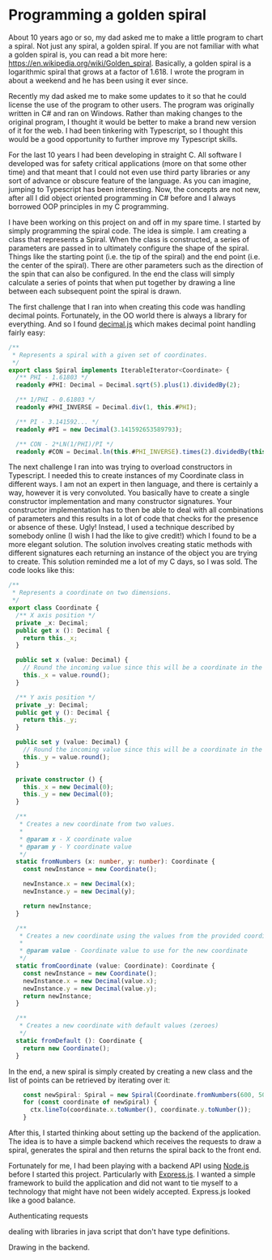 # Programming a golden spiral

About 10 years ago or so, my dad asked me to make a little program to chart a spiral. Not just any spiral, a golden spiral. If you are not familiar with what a golden spiral is, you can read a bit more here: https://en.wikipedia.org/wiki/Golden_spiral. Basically, a golden spiral is a logarithmic spiral that grows at a factor of 1.618. I wrote the program in about a weekend and he has been using it ever since.

Recently my dad asked me to make some updates to it so that he could license the use of the program to other users. The program was originally written in C# and ran on Windows. Rather than making changes to the original program, I thought it would be better to make a brand new version of it for the web. I had been tinkering with Typescript, so I thought this would be a good opportunity to further improve my Typescript skills.

For the last 10 years I had been developing in straight C. All software I developed was for safety critical applications (more on that some other time) and that meant that I could not even use third party libraries or any sort of advance or obscure feature of the language. As you can imagine, jumping to Typescript has been interesting. Now, the concepts are not new, after all I did object oriented programming in C# before and I always borrowed OOP principles in my C programming.

I have been working on this project on and off in my spare time. I started by simply programming the spiral code. The idea is simple. I am creating a class that represents a Spiral. When the class is constructed, a series of parameters are passed in to ultimately configure the shape of the spiral. Things like the starting point (i.e. the tip of the spiral) and the end point (i.e. the center of the spiral). There are other parameters such as the direction of the spin that can also be configured. In the end the class will simply calculate a series of points that when put together by drawing a line between each subsequent point the spiral is drawn.

The first challenge that I ran into when creating this code was handling decimal points. Fortunately, in the OO world there is always a library for everything. And so I found [decimal.js](https://github.com/MikeMcl/decimal.js/) which makes decimal point handling fairly easy:

```Typescript
/**
 * Represents a spiral with a given set of coordinates.
 */
export class Spiral implements IterableIterator<Coordinate> {
  /** PHI - 1.61803 */
  readonly #PHI: Decimal = Decimal.sqrt(5).plus(1).dividedBy(2);

  /** 1/PHI - 0.61803 */
  readonly #PHI_INVERSE = Decimal.div(1, this.#PHI);

  /** PI - 3.141592... */
  readonly #PI = new Decimal(3.141592653589793);

  /** CON - 2*LN(1/PHI)/PI */
  readonly #CON = Decimal.ln(this.#PHI_INVERSE).times(2).dividedBy(this.#PI);

```

The next challenge I ran into was trying to overload constructors in Typescript. I needed this to create instances of my Coordinate class in different ways.
I am not an expert in then language, and there is certainly a way, however it is very convoluted. You basically have to create a single constructor implementation and many constructor signatures. Your constructor implementation has to then be able to deal with all combinations of parameters and this results in a lot of code that checks for the presence or absence of these. Ugly! Instead, I used a technique described by somebody online (I wish I had the like to give credit!) which I found to be a more elegant solution. The solution involves creating static methods with different signatures each returning an instance of the object you are trying to create. This solution reminded me a lot of my C days, so I was sold. The code looks like this:

```Typescript
/**
 * Represents a coordinate on two dimensions.
 */
export class Coordinate {
  /** X axis position */
  private _x: Decimal;
  public get x (): Decimal {
    return this._x;
  }

  public set x (value: Decimal) {
    // Round the incoming value since this will be a coordinate in the screen
    this._x = value.round();
  }

  /** Y axis position */
  private _y: Decimal;
  public get y (): Decimal {
    return this._y;
  }

  public set y (value: Decimal) {
    // Round the incoming value since this will be a coordinate in the screen
    this._y = value.round();
  }

  private constructor () {
    this._x = new Decimal(0);
    this._y = new Decimal(0);
  }

  /**
   * Creates a new coordinate from two values.
   *
   * @param x - X coordinate value
   * @param y - Y coordinate value
   */
  static fromNumbers (x: number, y: number): Coordinate {
    const newInstance = new Coordinate();

    newInstance.x = new Decimal(x);
    newInstance.y = new Decimal(y);

    return newInstance;
  }

  /**
   * Creates a new coordinate using the values from the provided coordinate
   *
   * @param value - Coordinate value to use for the new coordinate
   */
  static fromCoordinate (value: Coordinate): Coordinate {
    const newInstance = new Coordinate();
    newInstance.x = new Decimal(value.x);
    newInstance.y = new Decimal(value.y);
    return newInstance;
  }

  /**
   * Creates a new coordinate with default values (zeroes)
   */
  static fromDefault (): Coordinate {
    return new Coordinate();
  }
```
In the end, a new spiral is simply created by creating a new class and the list of points can be retrieved by iterating over it:

```Typescript
    const newSpiral: Spiral = new Spiral(Coordinate.fromNumbers(600, 500), Coordinate.fromNumbers(100, 500));
    for (const coordinate of newSpiral) {
      ctx.lineTo(coordinate.x.toNumber(), coordinate.y.toNumber());
    }

```

After this, I started thinking about setting up the backend of the application. The idea is to have a simple backend which receives the requests to draw a spiral, generates the spiral and then returns the spiral back to the front end.

Fortunately for me, I had been playing with a backend API using [Node.js](https://nodejs.org/) before I started this project. Particularly with [Express.js](http://expressjs.com/). I wanted a simple framework to build the application and did not want to tie myself to a technology that might have not been widely accepted. Express.js looked like a good balance.





Authenticating requests

dealing with libraries in java script that don't have type definitions.

Drawing in the backend.
